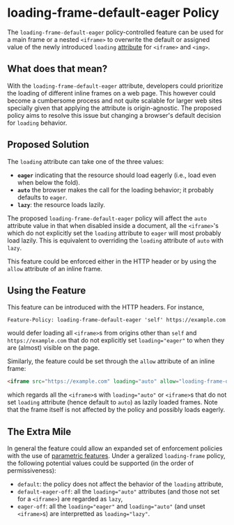 loading-frame-default-eager Policy
===========

The `loading-frame-default-eager` policy-controlled feature can be used for a main frame or a nested
`<iframe>` to overwrite the default or assigned value of the newly
introduced `loading` [attribute](https://github.com/whatwg/html/pull/3752) for `<iframe>` and `<img>`.

What does that mean?
------------
With the `loading-frame-default-eager` attribute, developers could prioritize the loading of different inline frames on a web page. This however could become a cumbersome process and not quite scalable for larger
web sites specially given that applying the attribute is origin-agnostic. The proposed policy aims to resolve
this issue but changing a browser's default decision for `loading` behavior.

Proposed Solution
------------
The `loading` attribute can take one of the three values:
  * **`eager`** indicating that the resource should load eagerly (i.e., load even when below the fold).
  * **`auto`** the browser makes the call for the loading behavior; it probably defaults to `eager`.
  * **`lazy`**: the resource loads lazily.

The proposed `loading-frame-default-eager` policy will affect the `auto` attribute value in that when disabled inside a document, all the `<iframe>`'s which do not explicitly set the `loading` attribute to `eager` will most probably load lazily. This is equivalent to overriding the `loading` attribute of `auto` with `lazy`.
  
This feature could be enforced either in the HTTP header or by using the `allow` attribute of an inline frame.

Using the Feature
-------------

This feature can be introduced with the HTTP headers. For instance,
```HTTP
Feature-Policy: loading-frame-default-eager 'self' https://example.com
```
would defer loading  all `<iframe>`s from origins other than `self` and `https://example.com` that do not explicitly set `loading="eager"`  to when they are (almost) visible on the page. 

Similarly, the feature could be set through the `allow` attribute of an inline frame:
```HTML
<iframe src="https://example.com" loading="auto" allow="loading-frame-default-eager 'none'"></iframe>
```
which regards all the `<iframe>`s with `loading="auto"` or `<iframe>`s that do not set `loading` attribute (hence default to `auto`) as lazily loaded frames. Note that the frame itself is not affected by the policy and possibly loads eagerly.

The Extra Mile
-----------
In general the feature could allow an expanded set of enforcement policies with the use of [parametric features](https://github.com/WICG/feature-policy/issues/163). Under a geralized `loading-frame` policy, the following potential values could be supported (in the order of permissiveness):
  * `default`: the policy does not affect the behavior of the `loading` attribute,
  * `default-eager-off`: all the `loading="auto"` attributes (and those not set for a `<iframe>`) are regarded as `lazy`,
  * `eager-off`: all the `loading="eager"` and `loading="auto"` (and unset `<iframe>`s) are interpretted as `loading="lazy"`.
 
